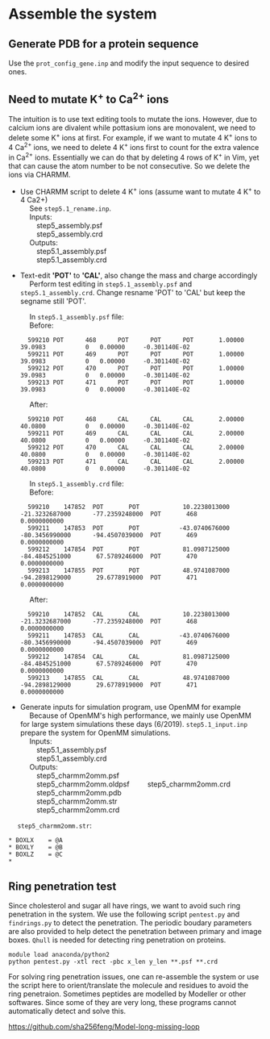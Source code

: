 # Assemble the system


## Generate PDB for a protein sequence  
Use the `prot_config_gene.inp` and modify the input sequence to desired ones.


## Need to mutate K<sup>+</sup> to Ca<sup>2+</sup> ions
The intuition is to use text editing tools to mutate the ions. However, due to calcium ions are divalent while pottasium ions are monovalent, we need to delete some K<sup>+</sup> ions at first. For example, if we want to mutate 4 K<sup>+</sup> ions to 4 Ca<sup>2+</sup> ions, we need to delete 4 K<sup>+</sup> ions first to count for the extra valence in Ca<sup>2+</sup> ions. Essentially we can do that by deleting 4 rows of K<sup>+</sup> in Vim, yet that can cause the atom number to be not consecutive. So we delete the ions via CHARMM.

- Use CHARMM script to delete 4 K<sup>+</sup> ions (assume want to mutate 4 K<sup>+</sup> to 4 Ca2+)  
  &ensp;&ensp; See `step5.1_rename.inp`.  
  &ensp;&ensp; Inputs:   
      &ensp;&ensp;&ensp;&ensp; step5_assembly.psf  
      &ensp;&ensp;&ensp;&ensp; step5_assembly.crd  
  &ensp;&ensp; Outputs:  
      &ensp;&ensp;&ensp;&ensp; step5.1_assembly.psf  
      &ensp;&ensp;&ensp;&ensp; step5.1_assembly.crd  
      
- Text-edit **'POT'** to **'CAL'**, also change the mass and charge accordingly  
  &ensp;&ensp; Perform test editing in `step5.1_assembly.psf` and `step5.1_assembly.crd`. Change resname 'POT' to 'CAL' but keep the segname still 'POT'.   
  
  &ensp;&ensp; In `step5.1_assembly.psf` file:  
  &ensp;&ensp; Before:
  ```
    599210 POT      468      POT      POT      POT       1.00000       39.0983           0   0.00000     -0.301140E-02
    599211 POT      469      POT      POT      POT       1.00000       39.0983           0   0.00000     -0.301140E-02
    599212 POT      470      POT      POT      POT       1.00000       39.0983           0   0.00000     -0.301140E-02
    599213 POT      471      POT      POT      POT       1.00000       39.0983           0   0.00000     -0.301140E-02
  ```
  
    &ensp;&ensp; After:
  ```
    599210 POT      468      CAL      CAL      CAL       2.00000       40.0800           0   0.00000     -0.301140E-02
    599211 POT      469      CAL      CAL      CAL       2.00000       40.0800           0   0.00000     -0.301140E-02
    599212 POT      470      CAL      CAL      CAL       2.00000       40.0800           0   0.00000     -0.301140E-02
    599213 POT      471      CAL      CAL      CAL       2.00000       40.0800           0   0.00000     -0.301140E-02
  ```
  
  &ensp;&ensp; In `step5.1_assembly.crd` file:  
  &ensp;&ensp; Before:
  ```
    599210    147852  POT       POT            10.2238013000      -21.3232687000      -77.2359248000  POT       468             0.0000000000
    599211    147853  POT       POT           -43.0740676000      -80.3456990000      -94.4507039000  POT       469             0.0000000000
    599212    147854  POT       POT            81.0987125000      -84.4845251000       67.5789246000  POT       470             0.0000000000
    599213    147855  POT       POT            48.9741087000      -94.2898129000       29.6778919000  POT       471             0.0000000000
  ```
  
    &ensp;&ensp; After:
  ```
    599210    147852  CAL       CAL            10.2238013000      -21.3232687000      -77.2359248000  POT       468             0.0000000000
    599211    147853  CAL       CAL           -43.0740676000      -80.3456990000      -94.4507039000  POT       469             0.0000000000
    599212    147854  CAL       CAL            81.0987125000      -84.4845251000       67.5789246000  POT       470             0.0000000000
    599213    147855  CAL       CAL            48.9741087000      -94.2898129000       29.6778919000  POT       471             0.0000000000
  ```

- Generate inputs for simulation program, use OpenMM for example  
      &ensp;&ensp; Because of OpenMM's high performance, we mainly use OpenMM for large system simulations these days (6/2019). `step5.1_input.inp` prepare the system for OpenMM simulations.  
  &ensp;&ensp; Inputs:   
      &ensp;&ensp;&ensp;&ensp; step5.1_assembly.psf  
      &ensp;&ensp;&ensp;&ensp; step5.1_assembly.crd  
  &ensp;&ensp; Outputs:  
      &ensp;&ensp;&ensp;&ensp; step5_charmm2omm.psf  
      &ensp;&ensp;&ensp;&ensp; step5_charmm2omm.oldpsf 
      &ensp;&ensp;&ensp;&ensp; step5_charmm2omm.crd  
      &ensp;&ensp;&ensp;&ensp; step5_charmm2omm.pdb   
      &ensp;&ensp;&ensp;&ensp; step5_charmm2omm.str   
      &ensp;&ensp;&ensp;&ensp; step5_charmm2omm.crd  
      
 &ensp;&ensp; `step5_charmm2omm.str`:  
 ```
* BOXLX    = @A
* BOXLY    = @B
* BOXLZ    = @C
*
 ```
 
 ## Ring penetration test
 Since cholesterol and sugar all have rings, we want to avoid such ring penetration in the system. We use the following script `pentest.py` and `findrings.py` to detect the penetration. The periodic boudary parameters are also provided to help detect the penetration between primary and image boxes. `Qhull` is needed for detecting ring penetration on proteins.
 

 ```
module load anaconda/python2
python pentest.py -xtl rect -pbc x_len y_len **.psf **.crd
 ```

 For solving ring penetration issues, one can re-assemble the system or use the script here to orient/translate the molecule and residues to avoid the ring penetraion. Sometimes peptides are modelled by Modeller or other softwares. Since some of they are very long, these programs cannot automatically detect and solve this. 
 
 https://github.com/sha256feng/Model-long-missing-loop
